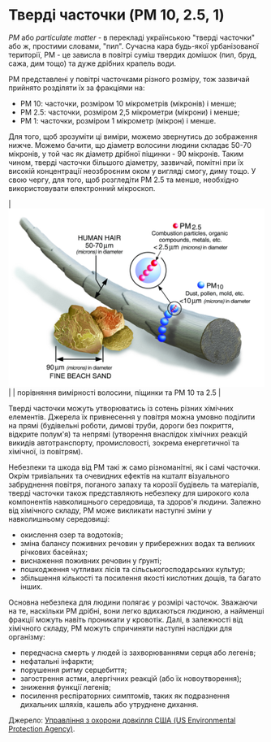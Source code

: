 ﻿# Тверді часточки (PM 10, 2.5, 1)

_PM_ або _particulate matter_ - в перекладі українською "тверді часточки" або ж, простими словами, "пил". Сучасна кара будь-якої урбанізованої території, РМ - це зависла в повітрі суміш твердих домішок (пил, бруд, сажа, дим тощо) та дуже дрібних крапель води.

РМ представлені у повітрі часточками різного розміру, тож зазвичай прийнято розділяти їх за фракціями на:

  - РМ 10: часточки, розміром 10 мікрометрів (мікронів) і менше;
  - РМ 2.5: часточки, розміром 2,5 мікрометри (мікрони) і менше;
  - РМ 1: часточки, розміром 1 мікрометр (мікрон) і менше. 

Для того, щоб зрозуміти ці виміри, можемо звернутись до зображення нижче. Можемо бачити, що діаметр волосини людини складає 50-70 мікронів, у той час як діаметр дрібної піщинки - 90 мікронів. Таким чином, тверді часточки більшого діаметру, зазвичай, помітні при їх високій концентрації неозброєним оком у вигляді смогу, диму тощо. У свою чергу, для того, щоб розгледіти РМ 2.5 та менше, необхідно використовувати електронний мікроскоп.

| ![1st picture](img/pm_scale.jpg ':size=30%')            |
| порівняння вимірності волосини, піщинки та РМ 10 та 2.5 |

Тверді часточки можуть утворюватись із сотень різних хімічних елементів. Джерела їх привнесення у повітря можна умовно поділити на прямі (будівельні роботи, димові труби, дороги без покриття, відкрите полум'я) та непрямі (утворення внаслідок хімічних реакцій викидів автотранспорту, промисловості, зокрема енергетичної та хімічної, із повітрям).

Небезпеки та шкода від РМ такі ж само різноманітні, як і самі часточки. Окрім тривіальних та очевидних ефектів на кшталт візуального забруднення повітря, поганого запаху та корозії будівель та матеріалів, тверді часточки також представляють небезпеку для широкого кола компонентів навколишнього середовища, та здоров'я людини. Залежно від хімічного складу, РМ може викликати наступні зміни у навколишньому середовищі:

  - окислення озер та водотоків;
  - зміна балансу поживних речовин у прибережних водах та великих річкових басейнах;
  - виснаження поживних речовин у ґрунті;
  - пошкодження чутливих лісів та сільськогосподарських культур;
  - збільшення кількості та посилення якості кислотних дощів, та багато інших. 

Основна небезпека для людини полягає у розмірі часточок. Зважаючи на те, наскільки РМ дрібні, вони легко вдихаються людиною, а найменші фракції можуть навіть проникати у кровотік. Далі, в залежності від хімічного складу, РМ можуть спричиняти наступні наслідки для організму:

  - передчасна смерть у людей із захворюваннями серця або легенів;
  - нефатальні інфаркти;
  - порушення ритму серцебиття;
  - загострення астми, алергічних реакцій (або їх новоутворення);
  - зниження функції легенів;
  - посилення респіраторних симптомів, таких як подразнення дихальних шляхів, кашель або утруднене дихання.

Джерело: [Управління з охорони довкілля США (US Environmental Protection Agency)](https://www.epa.gov/pm-pollution/particulate-matter-pm-basics).